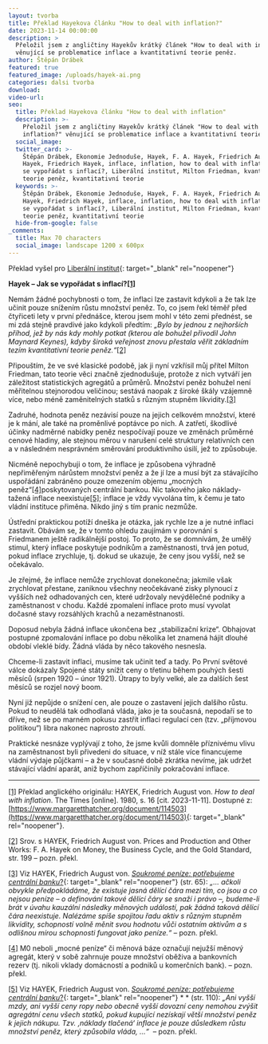 ```yaml
---
layout: tvorba
title: Překlad Hayekova článku "How to deal with inflation?"
date: 2023-11-14 00:00:00
description: >
  Přeložil jsem z angličtiny Hayekův krátký článek "How to deal with inflation?"
  věnující se problematice inflace a kvantitativní teorie peněz.
author: Štěpán Drábek
featured: true
featured_image: /uploads/hayek-ai.png
categories: dalsi tvorba
download:
video-url:
seo:
  title: Překlad Hayekova článku "How to deal with inflation"
  description: >-
    Přeložil jsem z angličtiny Hayekův krátký článek "How to deal with
    inflation?" věnující se problematice inflace a kvantitativní teorie peněz.
  social_image:
  twitter_card: >-
    Štěpán Drábek, Ekonomie Jednoduše, Hayek, F. A. Hayek, Friedrich August von
    Hayek, Friedrich Hayek, inflace, inflation, how to deal with inflation?, jak
    se vypořádat s inflací?, Liberální institut, Milton Friedman, kvantitativní
    teorie peněz, kvantitativní teorie
  keywords: >-
    Štěpán Drábek, Ekonomie Jednoduše, Hayek, F. A. Hayek, Friedrich August von
    Hayek, Friedrich Hayek, inflace, inflation, how to deal with inflation?, jak
    se vypořádat s inflací?, Liberální institut, Milton Friedman, kvantitativní
    teorie peněz, kvantitativní teorie
  hide-from-google: false
_comments:
  title: Max 70 characters
  social_image: landscape 1200 x 600px
---
```

​​​​​​Překlad vyšel pro&nbsp;[Liberální institut](https://libinst.cz/jak-se-vyporadat-s-inflaci/){: target="_blank" rel="noopener"}



**Hayek – Jak se vypořádat s inflací?[**\[1\]**](#_ftn1)**



Nemám žádné pochybnosti o tom, že inflaci lze zastavit kdykoli a že tak lze učinit pouze snížením růstu množství peněz. To, co jsem řekl téměř před čtyřiceti lety v první přednášce, kterou jsem mohl v této zemi přednést, se mi zdá stejně pravdivé jako kdykoli předtím: *„Bylo by jednou z nejhorších příhod, jež by nás kdy mohly potkat (kterou ale bohužel přivodil John Maynard Keynes), kdyby široká veřejnost znovu přestala věřit základním tezím kvantitativní teorie peněz.“*[\[2\]](#_ftn2)



Připouštím, že ve své klasické podobě, jak ji nyní vzkřísil můj přítel Milton Friedman, tato teorie věci značně zjednodušuje, protože z nich vytváří jen záležitost statistických agregátů a průměrů. Množství peněz bohužel není měřitelnou stejnorodou veličinou; sestává naopak z široké škály vzájemně více, nebo méně zaměnitelných statků s různým stupněm likvidity.[\[3\]](#_ftn3)



Zadruhé, hodnota peněz nezávisí pouze na jejich celkovém množství, které je k mání, ale také na proměnlivé poptávce po nich. A zatřetí, škodlivé účinky nadměrné nabídky peněz nespočívají pouze ve změnách průměrné cenové hladiny, ale stejnou měrou v narušení celé struktury relativních cen a v následném nesprávném směrování produktivního úsilí, jež to způsobuje.



Nicméně nepochybuji o tom, že inflace je způsobena výhradně nepřiměřeným nárůstem množství peněz a že jí lze a musí být za stávajícího uspořádání zabráněno pouze omezením objemu „mocných peněz“[\[4\]](#_ftn4)poskytovaných centrální bankou. Nic takového jako náklady-tažená inflace neexistuje[\[5\]](#_ftn5); inflace je vždy vyvolána tím, k čemu je tato vládní instituce přiměna. Nikdo jiný s tím pranic nezmůže.



Ústřední praktickou potíží dneška je otázka, jak rychle lze a je nutné inflaci zastavit. Obávám se, že v tomto ohledu zaujímám v porovnání s Friedmanem ještě radikálnější postoj. To proto, že se domnívám, že umělý stimul, který inflace poskytuje podnikům a zaměstnanosti, trvá jen potud, pokud inflace zrychluje, tj. dokud se ukazuje, že ceny jsou vyšší, než se očekávalo.



Je zřejmé, že inflace nemůže zrychlovat donekonečna; jakmile však zrychlovat přestane, zaniknou všechny neočekávané zisky plynoucí z vyšších než odhadovaných cen, které udržovaly nevýdělečné podniky a zaměstnanost v chodu. Každé zpomalení inflace proto musí vyvolat dočasné stavy rozsáhlých krachů a nezaměstnanosti.



Doposud nebyla žádná inflace ukončena bez „stabilizační krize“. Obhajovat postupné zpomalování inflace po dobu několika let znamená hájit dlouhé období vleklé bídy. Žádná vláda by něco takového nesnesla.



Chceme-li zastavit inflaci, musíme tak učinit teď a tady. Po První světové válce dokázaly Spojené státy snížit ceny o třetinu během pouhých šesti měsíců (srpen 1920 – únor 1921). Útrapy to byly velké, ale za dalších šest měsíců se rozjel nový boom.



Nyní již nepůjde o snížení cen, ale pouze o zastavení jejich dalšího růstu. Pokud to neudělá tak odhodlaná vláda, jako je ta současná, nepodaří se to dříve, než se po marném pokusu zastřít inflaci regulací cen (tzv. „příjmovou politikou“) libra nakonec naprosto zhroutí.



Praktické nesnáze vyplývají z toho, že jsme kvůli domněle příznivému vlivu na zaměstnanost byli přivedeni do situace, v níž stále více financujeme vládní výdaje půjčkami – a že v současné době zkrátka nevíme, jak udržet stávající vládní aparát, aniž bychom zapříčinily pokračování inflace.

---

[\[1\]](applewebdata://972249AD-DA69-4CEA-8204-FBF1839A04FB#_ftnref1) Překlad anglického originálu: HAYEK, Friedrich August von. *How to deal with inflation*. The Times \[online\]. 1980, s. 16 \[cit. 2023-11-11\]. Dostupné z: [https://www.margaretthatcher.org/document/114503](https://www.margaretthatcher.org/document/114503){: target="_blank" rel="noopener"}.

[\[2\]](applewebdata://972249AD-DA69-4CEA-8204-FBF1839A04FB#_ftnref2) Srov. s HAYEK, Friedrich August von. Prices and Production and Other Works: F. A. Hayek on Money, the Business Cycle, and the Gold Standard, str. 199 – pozn. překl.

[\[3\]](applewebdata://972249AD-DA69-4CEA-8204-FBF1839A04FB#_ftnref3) Viz HAYEK, Friedrich August von. [*Soukromé peníze: potřebujeme centrální banku*?](https://libinst.cz/book/hayek-f-a-1978-soukrome-penize-potrebujeme-centralni-banku/){: target="_blank" rel="noopener"} (str. 65): *„... ačkoli obvykle předpokládáme, že existuje jasná dělící čára mezi tím, co jsou a co nejsou peníze – o definování takové dělící čáry se snaží i právo –, budeme-li brát v úvahu kauzální následky měnových událostí, pak žádná taková dělící čára neexistuje. Nalézáme spíše spojitou řadu aktiv s různým stupněm likvidity, schopností volně měnit svou hodnotu vůči ostatním aktivům a s odlišnou mírou schopnosti fungovat jako peníze.“* – pozn. překl.

[\[4\]](applewebdata://972249AD-DA69-4CEA-8204-FBF1839A04FB#_ftnref4) M0 neboli „mocné peníze“ či měnová báze označují nejužší měnový agregát, který v sobě zahrnuje pouze množství oběživa a bankovních rezerv (tj. nikoli vklady domácností a podniků u komerčních bank). – pozn. překl.

[\[5\]](applewebdata://972249AD-DA69-4CEA-8204-FBF1839A04FB#_ftnref5) Viz HAYEK, Friedrich August von. [*Soukromé peníze: potřebujeme centrální banku*?](https://libinst.cz/book/hayek-f-a-1978-soukrome-penize-potrebujeme-centralni-banku/){: target="_blank" rel="noopener"} * * (str. 110): *„Ani vyšší mzdy, ani vyšší ceny ropy nebo obecně vyšší dovozní ceny nemohou zvýšit agregátní cenu všech statků, pokud kupující nezískají větší množství peněz k jejich nákupu. Tzv. ‚náklady tlačená‘ inflace je pouze důsledkem růstu množství peněz, který způsobila vláda, ...“* &nbsp;– pozn. překl.